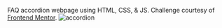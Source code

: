 FAQ accordion webpage using HTML, CSS, & JS. Challenge courtesy of [Frontend Mentor](https://www.frontendmentor.io/home).
<img src="https://github.com/user-attachments/assets/10893808-8b3d-4aa2-81de-15ef1469b742" alt="accordion">
